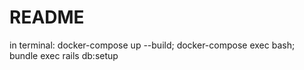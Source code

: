 # README

in terminal:
docker-compose up --build;
docker-compose exec <container with rails app> bash;
bundle exec rails db:setup
